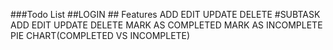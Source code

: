 ###Todo List
  ##LOGIN
    ## Features
  ADD
  EDIT
  UPDATE
  DELETE
  #SUBTASK
  ADD
  EDIT
  UPDATE
  DELETE
  MARK AS COMPLETED
  MARK AS INCOMPLETE
  PIE CHART(COMPLETED VS INCOMPLETE)
  
